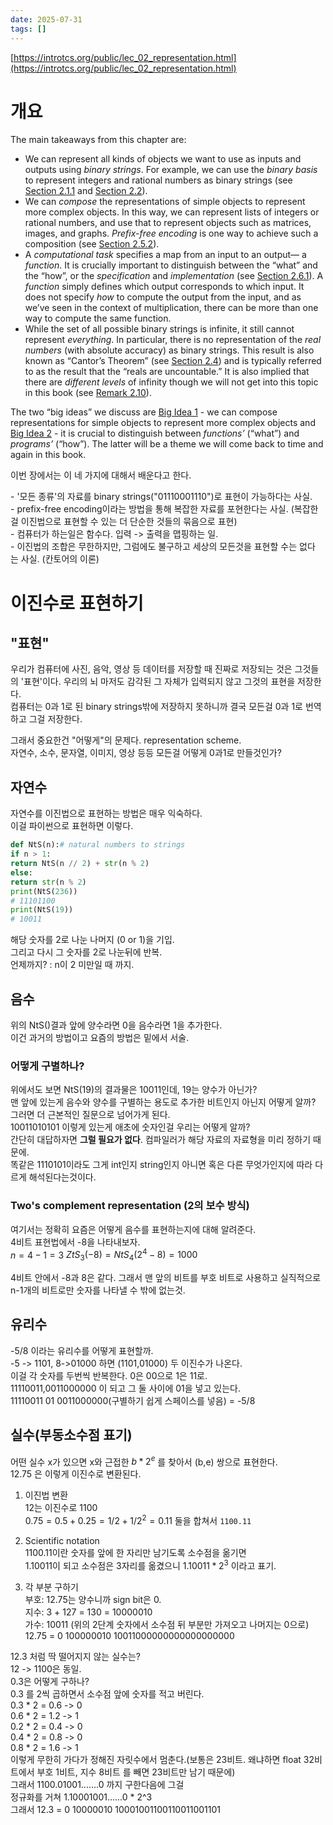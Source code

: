 ```yaml
---
date: 2025-07-31
tags: []
---
```

[https://introtcs.org/public/lec_02_representation.html](https://introtcs.org/public/lec_02_representation.html)  
# 개요
The main takeaways from this chapter are:

- We can represent all kinds of objects we want to use as inputs and outputs using _binary strings_. For example, we can use the _binary basis_ to represent integers and rational numbers as binary strings (see [Section 2.1.1](https://introtcs.org/public/lec_02_representation.html#naturalnumsec) and [Section 2.2](https://introtcs.org/public/lec_02_representation.html#morerepressec)).
- We can _compose_ the representations of simple objects to represent more complex objects. In this way, we can represent lists of integers or rational numbers, and use that to represent objects such as matrices, images, and graphs. _Prefix-free encoding_ is one way to achieve such a composition (see [Section 2.5.2](https://introtcs.org/public/lec_02_representation.html#prefixfreesec)).
- A _computational task_ specifies a map from an input to an output— a _function_. It is crucially important to distinguish between the “what” and the “how”, or the _specification_ and _implementation_ (see [Section 2.6.1](https://introtcs.org/public/lec_02_representation.html#secimplvsspec)). A _function_ simply defines which output corresponds to which input. It does not specify _how_ to compute the output from the input, and as we’ve seen in the context of multiplication, there can be more than one way to compute the same function.
- While the set of all possible binary strings is infinite, it still cannot represent _everything_. In particular, there is no representation of the _real numbers_ (with absolute accuracy) as binary strings. This result is also known as “Cantor’s Theorem” (see [Section 2.4](https://introtcs.org/public/lec_02_representation.html#cantorsec)) and is typically referred to as the result that the “reals are uncountable.” It is also implied that there are _different levels_ of infinity though we will not get into this topic in this book (see [Remark 2.10](https://introtcs.org/public/lec_02_representation.html#generalizepowerset)).

The two “big ideas” we discuss are [Big Idea 1](https://introtcs.org/public/lec_02_representation.html#representtuplesidea) - we can compose representations for simple objects to represent more complex objects and [Big Idea 2](https://introtcs.org/public/lec_02_representation.html#functionprogramidea) - it is crucial to distinguish between _functions’_ (“what”) and _programs’_ (“how”). The latter will be a theme we will come back to time and again in this book.

이번 장에서는 이 네 가지에 대해서 배운다고 한다.  
  
- '모든 종류'의 자료를 binary strings("01110001110")로 표현이 가능하다는 사실.  
- prefix-free encoding이라는 방법을 통해 복잡한 자료를 포현한다는 사실. (복잡한걸 이진법으로 표현할 수 있는 더 단순한 것들의 묶음으로 표현)  
- 컴퓨터가 하는일은 함수다. 입력 -> 출력을 맵핑하는 일.   
- 이진법의 조합은 무한하지만, 그럼에도 불구하고 세상의 모든것을 표현할 수는 없다는 사실. (칸토어의 이론)
# 이진수로 표현하기
## "표현"
우리가 컴퓨터에 사진, 음악, 영상 등 데이터를 저장할 때 진짜로 저장되는 것은 그것들의 '표현'이다. 우리의 뇌 마저도 감각된 그 자체가 입력되지 않고 그것의 표현을 저장한다.  
컴퓨터는 0과 1로 된 binary strings밖에 저장하지 못하니까 결국 모든걸 0과 1로 번역하고 그걸 저장한다.  
  
그래서 중요한건 "어떻게"의 문제다. representation scheme.  
자연수, 소수, 문자열, 이미지, 영상 등등 모든걸 어떻게 0과1로 만들것인가?
## 자연수 
자연수를 이진법으로 표현하는 방법은 매우 익숙하다.  
이걸 파이썬으로 표현하면 이렇다.
```python
def NtS(n):# natural numbers to strings
if n > 1:
return NtS(n // 2) + str(n % 2)
else:
return str(n % 2)
print(NtS(236))
# 11101100
print(NtS(19))
# 10011
```
​해당 숫자를 2로 나눈 나머지 (0 or 1)을 기입.  
그리고 다시 그 숫자를 2로 나눈뒤에 반복.  
언제까지? :  n이 2 미만일 때 까지.
## 음수
위의 NtS()결과 앞에 양수라면 0을 음수라면 1을 추가한다.  
이건 과거의 방법이고 요즘의 방법은 밑에서 서술.
### 어떻게 구별하나?
위에서도 보면 NtS(19)의 결과물은 10011인데, 19는 양수가 아닌가?  
맨 앞에 있는게 음수와 양수를 구별하는 용도로 추가한 비트인지 아닌지 어떻게 알까?  
그러면 더 근본적인 질문으로 넘어가게 된다.  
10011010101 이렇게 있는게 애초에 숫자인걸 우리는 어떻게 알까?  
간단히 대답하자면 **그럴 필요가 없다**. 컴파일러가 해당 자료의 자료형을 미리 정하기 때문에.  
똑같은 1110101이라도 그게 int인지 string인지 아니면 혹은 다른 무엇가인지에 따라 다르게 해석된다는것이다.
### Two's complement representation (2의 보수 방식)
여기서는 정확히 요즘은 어떻게 음수를 표현하는지에 대해 알려준다.  
4비트 표현법에서 -8을 나타내보자.  
$n=4-1=3$ 
$ZtS_{3}(−8) = NtS_4(2^4−8)=1000$ 

4비트 안에서 -8과 8은 같다. 
그래서 맨 앞의 비트를 부호 비트로 사용하고 실직적으로 n-1개의 비트로만 숫자를 나타낼 수 밖에 없는것.
## 유리수
-5/8 이라는 유리수를 어떻게 표현할까.  
-5 -> 1101, 8->01000 하면 (1101,01000) 두 이진수가 나온다.  
이걸 각 숫자를 두번씩 반복한다. 0은 00으로 1은 11로.  
11110011,0011000000 이 되고 그 둘 사이에 01을 넣고 있는다.  
11110011 01 0011000000(구별하기 쉽게 스페이스를 넣음) = -5/8
## 실수(부동소수점 표기)
어떤 실수 x가 있으면 x와 근접한 $b * 2^e$ 를 찾아서 (b,e) 쌍으로 표현한다.  
12.75 은 이렇게 이진수로 변환된다.  

1) 이진법 변환  
12는 이진수로 1100  
$0.75 = 0.5 + 0.25 = 1/2 + 1/2^2 = 0.11$
둘을 합쳐서 `1100.11`

2) Scientific notation  
1100.11이란 숫자를 앞에 한 자리만 남기도록 소수점을 옮기면  
1.10011이 되고 소수점은 3자리를 옮겼으니 $1.10011 * 2^3$ 이라고 표기. 

3) 각 부분 구하기  
부호: 12.75는 양수니까 sign bit은 0.  
지수: 3 + 127 = 130 = 10000010  
가수: 10011 (위의 2단계 숫자에서 소수점 뒤 부분만 가져오고 나머지는 0으로)  
12.75 = 0 100000010 10011000000000000000000  
  
12.3 처럼 딱 떨어지지 않는 실수는?  
12 -> 1100은 동일.  
0.3은 어떻게 구하나?  
0.3 를 2씩 곱하면서 소수점 앞에 숫자를 적고 버린다.  
0.3 * 2 = 0.6 -> 0  
0.6 * 2 = 1.2 -> 1  
0.2 * 2 = 0.4 -> 0  
0.4 * 2 = 0.8 -> 0  
0.8 * 2 = 1.6 -> 1  
이렇게 무한히 가다가 정해진 자릿수에서 멈춘다.(보통은 23비트. 왜냐하면 float 32비트에서 부호 1비트, 지수 8비트 를 빼면 23비트만 남기 때문에)  
그래서 1100.01001.......0 까지 구한다음에 그걸  
정규화를 거쳐 1.10001001......0 * 2^3  
그래서 12.3 = 0 10000010 10001001100110011001101

